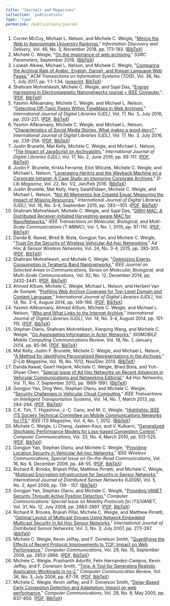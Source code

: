 ```yaml
---
title: "Journals and Magazines"
collection: 'publications'
type: 'type'
permalink: /publications/journal
---
```

1. Corren McCoy, Michael L. Nelson, and Michele C. Weigle, "[Mining the Web to Approximate University Rankings](http://dx.doi.org/10.1108/IDD-05-2018-0014)," *Information Discovery and Delivery*, Vol. 46, No. 3, November 2018, pp. 173-183. ([BibTeX](?action=bibentry&bibfile=mweigle.bib&bibref=mccoy-idd18))
1. Michele C. Weigle, "[On the importance of web archiving](https://items.ssrc.org/parameters/on-the-importance-of-web-archiving/)," *SSRC Parameters*, September 2018. ([BibTeX](?action=bibentry&bibfile=mweigle.bib&bibref=weigle-ssrc18))
1. Lulwah Alkwai, Michael L. Nelson, and Michele C. Weigle, "[Comparing the Archival Rate of Arabic, English, Danish, and Korean Language Web Pages](http://dx.doi.org/10.1145/3041656)," *ACM Transactions on Information Systems (TOIS)*, Vol. 36, No. 1, July 2017, pp. 1:1-1:34. ([preprint](http://www.cs.odu.edu/~mweigle/papers/alkwai-tois17-preprint.pdf), [BibTeX](?action=bibentry&bibfile=mweigle.bib&bibref=alkwai-tois17))
1. Shahram Mohrehkesh, Michele C. Weigle, and Sajal Das, "[Energy Harvesting in Electromagnetic Nanonetworks journal = IEEE Computer](http://dx.doi.org/10.1109/MC.2017.61),". ([PDF](http://www.cs.odu.edu/~mweigle/papers/mohrehkesh-computer17.pdf), [BibTeX](?action=bibentry&bibfile=mweigle.bib&bibref=mohrehkesh-computer17))
1. Yasmin AlNoamany, Michele C. Weigle, and Michael L. Nelson, "[Detecting Off-Topic Pages Within TimeMaps in Web Archives](http://dx.doi.org/10.1007/s00799-016-0183-5)," *International Journal of Digital Libraries (IJDL)*, Vol. 17, No. 3, July 2016, pp. 203-221. ([PDF](http://www.cs.odu.edu/~mweigle/papers/alnoamany-ijdl16a.pdf), [BibTeX](?action=bibentry&bibfile=mweigle.bib&bibref=alnoamany-ijdl16a))
1. Yasmin AlNoamany, Michele C. Weigle, and Michael L. Nelson, "[Characteristics of Social Media Stories. What makes a good story?](http://dx.doi.org/10.1007/s00799-016-0185-3)," *International Journal of Digital Libraries (IJDL)*, Vol. 17, No. 3, July 2016, pp. 239-256. ([PDF](http://www.cs.odu.edu/~mweigle/papers/alnoamany-ijdl16b.pdf), [BibTeX](?action=bibentry&bibfile=mweigle.bib&bibref=alnoamany-ijdl16b))
1. Justin Brunelle, Mat Kelly, Michele C. Weigle, and Michael L. Nelson, "[The Impact of JavaScript on Archivability](http://dx.doi.org/10.1007/s00799-015-0140-8)," *International Journal of Digital Libraries (IJDL)*, Vol. 17, No. 2, June 2016, pp. 95-117. ([PDF](http://www.cs.odu.edu/~mweigle/papers/brunelle-ijdl16.pdf), [BibTeX](?action=bibentry&bibfile=mweigle.bib&bibref=brunelle-ijdl16))
1. Justin F. Brunelle, Krista Ferrante, Eliot Wilczek, Michele C. Weigle, and Michael L. Nelson, "[Leveraging Heritrix and the Wayback Machine on a Corporate Intranet: A Case Study on Improving Corporate Archives](http://dx.doi.org/10.1045/january2016-brunelle)," *D-Lib Magazine*, Vol. 22, No. 1/2, Jan/Feb 2016. ([BibTeX](?action=bibentry&bibfile=mweigle.bib&bibref=brunelle-dlib16))
1. Justin Brunelle, Mat Kelly, Hany SalahEldeen, Michele C. Weigle, and Michael L. Nelson, "[Not All Mementos Are Created Equal: Measuring the Impact of Missing Resources](http://dx.doi.org/10.1007/s00799-015-0150-6)," *International Journal of Digital Libraries (IJDL)*, Vol. 16, No. 3-4, September 2015, pp. 283-–301. ([PDF](http://www.cs.odu.edu/~mweigle/papers/brunelle-ijdl15b.pdf), [BibTeX](?action=bibentry&bibfile=mweigle.bib&bibref=brunelle-ijdl15b))
1. Shahram Mohrehkesh, Michele C. Weigle, and Sajal Das, "[DRIH-MAC: A Distributed Receiver-Initiated Harvesting-aware MAC for NanoNetworks](http://dx.doi.org/10.1109/TMBMC.2015.2465519)," *IEEE Transactions on Molecular, Biological, and Multi-Scale Communications (T-MBMC)*, Vol. 1, No. 1, 2015, pp. 97-110. ([PDF](http://www.cs.odu.edu/~mweigle/papers/mohrehkesh-tmbmc15.pdf), [BibTeX](?action=bibentry&bibfile=mweigle.bib&bibref=mohrehkesh-tmbmc15))
1. Danda B. Rawat, Bhed B. Bista, Gongjun Yan, and Michele C. Weigle, "[Trust On the Security of Wireless Vehicular Ad-hoc Networking](http://www.oldcitypublishing.com/journals/ahswn-home/ahswn-issue-contents/ahswn-volume-24-number-3-4-2015/ahswn-24-3-4-p-283-305/)," *Ad Hoc & Sensor Wireless Networks*, Vol. 24, No. 3-4, 2015, pp. 283-305. ([PDF](http://www.cs.odu.edu/~mweigle/papers/rawat-ahswn15.pdf), [BibTeX](?action=bibentry&bibfile=mweigle.bib&bibref=rawat-ahswn15))
1. Shahram Mohrehkesh, and Michele C. Weigle, "[Optimizing Energy Consumption in Terahertz Band Nanonetworks](http://dx.doi.org/10.1109/JSAC.2014.2367668)," *IEEE Journal on Selected Areas in Communications, Series on Molecular, Biological, and Multi-Scale Communications*, Vol. 32, No. 12, December 2014, pp. 2432-2441. ([PDF](http://www.cs.odu.edu/~mweigle/papers/mohrehkesh-jsac14.pdf), [BibTeX](?action=bibentry&bibfile=mweigle.bib&bibref=mohrehkesh-jsac14))
1. Ahmed AlSum, Michele C. Weigle, Michael L. Nelson, and Herbert Van de Sompel, "[Profiling Web Archive Coverage for Top-Level Domain and Content Language](http://dx.doi.org/10.1007/s00799-014-0118-y)," *International Journal of Digital Libraries (IJDL)*, Vol. 14, No. 3-4, August 2014, pp. 149-166. ([PDF](http://www.cs.odu.edu/~aalsum/pubs/ArchiveDescriptor.pdf), [BibTeX](?action=bibentry&bibfile=mweigle.bib&bibref=alsum-ijdl14))
1. Yasmin AlNoamany, Ahmed AlSum, Michele C. Weigle, and Michael L. Nelson, "[Who and What Links to the Internet Archive](http://dx.doi.org/10.1007/s00799-014-0111-5)," *International Journal of Digital Libraries (IJDL)*, Vol. 14, No. 3-4, August 2014, pp. 101-115. ([PDF](http://www.cs.odu.edu/~mweigle/papers/alnoamany-ijdl14.pdf), [BibTeX](?action=bibentry&bibfile=mweigle.bib&bibref=alnoamany-ijdl14))
1. Stephan Olariu, Shahram Mohrehkesh, Xianping Wang, and Michele C. Weigle, "[On Aggregating Information in Actor Networks](http://dx.doi.org/10.1145/2581555.2581569)," *SIGMOBILE Mobile Computing Communications Review*, Vol. 18, No. 1, January 2014, pp. 85-96. ([PDF](http://www.cs.odu.edu/~mweigle/papers/olariu-mccr14.pdf), [BibTeX](?action=bibentry&bibfile=mweigle.bib&bibref=olariu-MCCR14))
1. Mat Kelly, Justin F. Brunelle, Michele C. Weigle, and Michael L. Nelson, "[A Method for Identifying Personalized Representations in the Archives](http://www.dlib.org/dlib/november13/kelly/11kelly.html)," *D-Lib Magazine*, Vol. 19, No. 11/12, Nov/Dec 2013. ([BibTeX](?action=bibentry&bibfile=mweigle.bib&bibref=kelly-dlib13))
1. Danda Rawat, Geert Heijenk, Michele C. Weigle, Bhed Bista, and Yuh-Shyan Chen, "[Special Issue of Ad Hoc Networks on Recent Advances in Vehicular Communications and Networking Editorial](http://dx.doi.org/10.1016/j.adhoc.2013.08.001)," *Ad Hoc Networks*, Vol. 11, No. 7, September 2013, pp. 1989-1991. ([BibTeX](?action=bibentry&bibfile=mweigle.bib&bibref=rawat-adhoc13))
1. Gongjun Yan, Ding Wen, Stephan Olariu, and Michele C. Weigle, "[Security Challenges in Vehicular Cloud Computing](http://dx.doi.org/10.1109/TITS.2012.2211870)," *IEEE Transactions on Intelligent Transportation Systems*, Vol. 14, No. 1, March 2013, pp. 284-294. ([PDF](http://www.cs.odu.edu/~mweigle/papers/yan-its13.pdf), [BibTeX](?action=bibentry&bibfile=mweigle.bib&bibref=yan-its13))
1. C.K. Toh, T. Higashino, J.-C. Cano, and M. C. Weigle, "[Highlights: IEEE ITS Society Technical Committee on Mobile Communications Networks for ITS](http://dx.doi.org/10.1109/MITS.2011.2178875)," *IEEE ITS Magazine*, Vol. 4, No. 1, 2012. ([BibTeX](?action=bibentry&bibfile=mweigle.bib&bibref=toh-itsmag12))
1. Michele C. Weigle, Li Cheng, Jasleen Kaur, and V. Kulkarni, "[Generalized Stochastic Performance Models for Loss-based Congestion Control](http://dx.doi.org/10.1016/j.comcom.2009.10.017)," *Computer Communications*, Vol. 33, No. 4, March 2010, pp. 513-525. ([PDF](http://www.cs.odu.edu/~mweigle/papers/comcom10-preprint.pdf), [BibTeX](?action=bibentry&bibfile=mweigle.bib&bibref=weigle-comcom10))
1. Gongjun Yan, Stephan Olariu, and Michele C. Weigle, "[Providing Location Security in Vehicular Ad-hoc Networks](http://dx.doi.org/10.1109/MWC.2009.5361178)," *IEEE Wireless Communications, Special Issue on On-the-Road Communications*, Vol. 16, No. 6, December 2009, pp. 48-55. ([PDF](http://www.cs.odu.edu/~mweigle/papers/yan-ieeewc09-preprint.pdf), [BibTeX](?action=bibentry&bibfile=mweigle.bib&bibref=yan-wcm-otrc09))
1. Richard R. Brooks, Brijesh Pillai, Matthew Pirretti, and Michele C. Weigle, "[Multicast Encryption Infrastructure for Security in Sensor Networks](http://dx.doi.org/10.1080/15501320601062114)," *International Journal of Distributed Sensor Networks (IJDSN)*, Vol. 5, No. 2, April 2009, pp. 139 - 157. ([BibTeX](?action=bibentry&bibfile=mweigle.bib&bibref=brooks-ijdsn09))
1. Gongjun Yan, Stephan Olariu, and Michele C. Weigle, "[Providing VANET Security Through Active Position Detection](http://dx.doi.org/10.1016/j.comcom.2008.01.009)," *Computer Communications: Special Issue on Mobility Protocols for ITS/VANET*, Vol. 31, No. 12, July 2008, pp. 2883-2897. ([PDF](http://www.cs.odu.edu/~mweigle/papers/yan-comcom08.pdf), [BibTeX](?action=bibentry&bibfile=mweigle.bib&bibref=yan-comcom08))
1. Richard R. Brooks, Brijesh Pillai, Michele C. Weigle, and Matthew Pirretti, "[Optimal Layout of Multicast Groups Using Network Embedded Multicast Security in Ad Hoc Sensor Networks](http://dx.doi.org/10.1080/15501320601062080)," *International Journal of Distributed Sensor Networks*, Vol. 3, No. 3, July 2007, pp. 273-287. ([BibTeX](?action=bibentry&bibfile=mweigle.bib&bibref=brooks-ijdsn07))
1. Michele C. Weigle, Kevin Jeffay, and F. Donelson Smith, "[Quantifying the Effects of Recent Protocol Improvements to TCP: Impact on Web Performance](http://dx.doi.org/10.1016/j.comcom.2006.03.001)," *Computer Communications*, Vol. 29, No. 15, September 2006, pp. 2853-2866. ([PDF](http://www.cs.odu.edu/~mweigle/papers/comcom06-preprint.pdf), [BibTeX](?action=bibentry&bibfile=mweigle.bib&bibref=weigle-comcom06))
1. Michele C. Weigle, Prashanth Adurthi, Felix Hernandez-Campos, Kevin Jeffay, and F. Donelson Smith, "[Tmix: A Tool for Generating Realistic Application Workloads in ns-2](http://doi.acm.org/10.1145/1140086.1140094)," *Computer Communication Review*, Vol. 36, No. 3, July 2006, pp. 67-76. ([PDF](http://www.cs.odu.edu/~mweigle/papers/ccr06.pdf), [BibTeX](?action=bibentry&bibfile=mweigle.bib&bibref=weigle-ccr06))
1. Michele C. Weigle, Kevin Jeffay, and F. Donelson Smith, "[Delay-Based Early Congestion Detection and Adaptation: Impact on web performance](http://dx.doi.org/10.1016/j.comcom.2004.11.011)," *Computer Communications*, Vol. 28, No. 8, May 2005, pp. 837-850. ([PDF](http://www.cs.odu.edu/~mweigle/papers/comcom05-preprint.pdf), [BibTeX](?action=bibentry&bibfile=mweigle.bib&bibref=weigle-comcom05))
